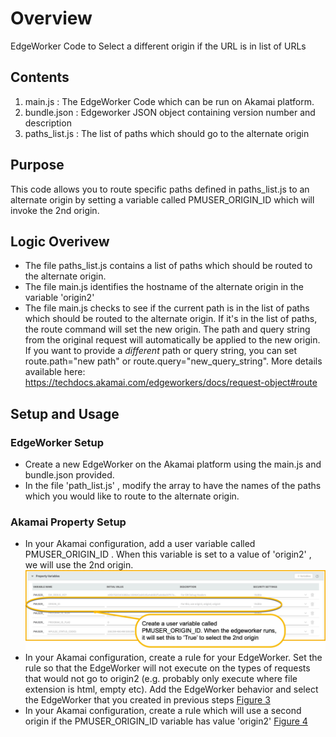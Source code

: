 # Overview

EdgeWorker Code to Select a different origin if the URL is in list of URLs

## Contents

1. main.js : The EdgeWorker Code which can be run on Akamai platform.
2. bundle.json : Edgeworker JSON object containing version number and description
3. paths_list.js : The list of paths which should go to the alternate origin

## Purpose

This code allows you to route specific paths defined in paths_list.js to an alternate origin by setting a variable called PMUSER_ORIGIN_ID which will invoke the 2nd origin.

## Logic Overivew

- The file paths_list.js contains a list of paths which should be routed to the alternate origin.
- The file main.js identifies the hostname of the alternate origin in the variable 'origin2'
- The file main.js checks to see if the current path is in the list of paths which should be routed to the alternate origin. If it's in the list of paths, the route command will set the new origin. The path and query string from the original request will automatically be applied to the new origin. If you want to provide a _different_ path or query string, you can set route.path="new path" or route.query="new_query_string". More details available here: https://techdocs.akamai.com/edgeworkers/docs/request-object#route

## Setup and Usage

### EdgeWorker Setup

- Create a new EdgeWorker on the Akamai platform using the main.js and bundle.json provided.
- In the file 'path_list.js' , modify the array to have the names of the paths which you would like to route to the alternate origin.

### Akamai Property Setup

- In your Akamai configuration, add a user variable called PMUSER_ORIGIN_ID . When this variable is set to a value of 'origin2' , we will use the 2nd origin. ![Figure 2](/images/CreateVariablePMUSER_ORIGIN_ID.jpg)
- In your Akamai configuration, create a rule for your EdgeWorker. Set the rule so that the EdgeWorker will not execute on the types of requests that would not go to origin2 (e.g. probably only execute where file extension is html, empty etc). Add the EdgeWorker behavior and select the EdgeWorker that you created in previous steps [Figure 3](/images/EWConditionalRule.jpg)
- In your Akamai configuration, create a rule which will use a second origin if the PMUSER_ORIGIN_ID variable has value 'origin2' [Figure 4](/images/Pick2ndOriginWhenFlagIsSet.jpg)
